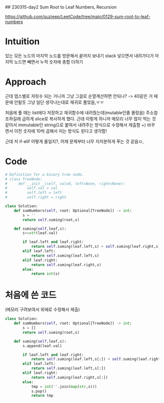 ​## 230315-day2 Sum Root to Leaf Numbers, Recursion

https://github.com/suzieep/LeetCode/tree/main/0129-sum-root-to-leaf-numbers

# Intuition

있는 모든 노드의 마지막 노드를 방문해서 끝까지 보내기
stack 넣으면서 내려가다가 마지막 노드면 빼면서 누적 숫자에 총합 더하기

# Approach

근데 뎁스별로 자릿수 되는 거니까 그냥 그걸로 순열계산하면 안되나? -> 40같은 거 때문에 안될듯
그냥 일단 생각나는대로 재귀로 풀었음,ㅜㅜ

처음에 풀 때는 list에다 저장하고 재귀함수에 내려줬는데(mutable인줄 몰랐음) 주소참조하길래 급하게 slice로 복사하게 했다. 근데 이렇게 하니까 메모리 너무 많이 먹는 것 같아서 immutable인 string으로 붙여서 내려주는 방식으로 수정해서 제출함
+) 바꾸면서 이전 숫자에 10씩 곱해서 미는 방식도 된다고 생각함!

근데 저 if-elif 어떻게 줄일지?, 어제 문제부터 너무 지저분하게 푸는 것 같음ㅁ,

# Code

```py
# Definition for a binary tree node.
# class TreeNode:
#     def __init__(self, val=0, left=None, right=None):
#         self.val = val
#         self.left = left
#         self.right = right

class Solution:
    def sumNumbers(self, root: Optional[TreeNode]) -> int:
        s = ''
        return self.suming(root,s)

    def suming(self,leaf,s):
        s+=str(leaf.val)

        if leaf.left and leaf.right:
            return self.suming(leaf.left,s) + self.suming(leaf.right,s)
        elif leaf.left:
            return self.suming(leaf.left,s)
        elif leaf.right:
            return self.suming(leaf.right,s)
        else:
            return int(s)

```

# 처음에 쓴 코드

(메모리 구려보여서 위에로 수정해서 제출)

```py
class Solution:
    def sumNumbers(self, root: Optional[TreeNode]) -> int:
        s = []
        return self.suming(root,s)

    def suming(self,leaf,s):
        s.append(leaf.val)

        if leaf.left and leaf.right:
            return self.suming(leaf.left,s[:]) + self.suming(leaf.right,s[:])
        elif leaf.left:
            return self.suming(leaf.left,s[:])
        elif leaf.right:
            return self.suming(leaf.right,s[:])
        else:
            tmp = int(''.join(map(str,s)))
            s.pop()
            return tmp

```
